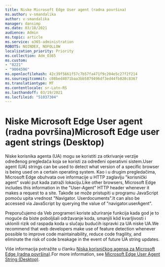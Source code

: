 ```yaml
---
title: Niske Microsoft Edge User agent (radna površina)
ms.author: v-smandalika
author: v-smandalika
manager: dansimp
ms.date: 03/18/2021
audience: Admin
ms.topic: article
ms.service: o365-administration
ROBOTS: NOINDEX, NOFOLLOW
localization_priority: Priority
ms.collection: Adm_O365
ms.custom:
- "8221"
- "9004596"
ms.openlocfilehash: 42c39f5661f57c7b57fa471f9c204e5c27f2f214
ms.sourcegitcommit: c08bed4071baa3bb5879496df3ed44fb828c8367
ms.translationtype: MT
ms.contentlocale: sr-Latn-RS
ms.lasthandoff: 03/19/2021
ms.locfileid: "51037304"
---
```

# <a name="microsoft-edge-user-agent-strings-desktop"></a><span data-ttu-id="7f5be-102">Niske Microsoft Edge User agent (radna površina)</span><span class="sxs-lookup"><span data-stu-id="7f5be-102">Microsoft Edge user agent strings (Desktop)</span></span>

<span data-ttu-id="7f5be-103">Niske korisnika agenta (UA) mogu se koristiti za otkrivanje verzije određenog pregledača koja se koristi za određeni operativni sistem.</span><span class="sxs-lookup"><span data-stu-id="7f5be-103">User agent (UA) strings can be used to detect what version of a specific browser is being used on a certain operating system.</span></span> <span data-ttu-id="7f5be-104">Kao i u drugim pregledačima, Microsoft Edge obuhvata ove informacije u HTTP zaglavlju "korisnički agent" svaki put kada zatraži lokaciju.</span><span class="sxs-lookup"><span data-stu-id="7f5be-104">Like other browsers, Microsoft Edge includes this information in the "User-Agent" HTTP header whenever it makes a request to a site.</span></span> <span data-ttu-id="7f5be-105">Takođe se može pristupiti u programu JavaScript pomoću upita vrednost "Navigator. Userdocuments".</span><span class="sxs-lookup"><span data-stu-id="7f5be-105">It can also be accessed via JavaScript by querying the value of "navigator.userAgent".</span></span>

<span data-ttu-id="7f5be-106">Preporučujemo da Veb programeri koriste ažuriranje funkcija kada god je to moguće da biste poboljšali održavanje koda, smanjili kôd kvarljivosti i uklonili rizik od raspada koda u slučaju budućih ispravki za UA niske UA.</span><span class="sxs-lookup"><span data-stu-id="7f5be-106">We recommend that web developers make use of feature detection whenever possible to improve code maintainability, reduce code fragility, and eliminate the risk of code breakage in the event of future UA string updates.</span></span>

<span data-ttu-id="7f5be-107">Više informacija potražite u članku [Niska korisničkog agensa za Microsoft Edge (radna površina)](https://docs.microsoft.com/microsoft-edge/web-platform/user-agent-string).</span><span class="sxs-lookup"><span data-stu-id="7f5be-107">For more information, see [Microsoft Edge User Agent String (Desktop)](https://docs.microsoft.com/microsoft-edge/web-platform/user-agent-string).</span></span>

